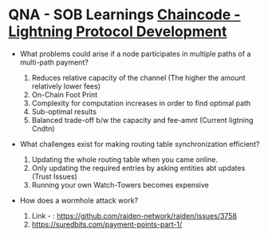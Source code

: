 
# QNA - SOB Learnings [Chaincode - Lightning Protocol Development ](https://chaincode.gitbook.io/seminars/lightning-protocol-development)

* What problems could arise if a node participates in multiple paths of a multi-path payment? 

	1. Reduces relative capacity of the channel (The higher the amount relatively lower fees)
	2. On-Chain Foot Print
	3. Complexity for computation increases in order to find optimal path
	4. Sub-optimal results 
	5. Balanced trade-off b/w the capacity and fee-amnt (Current ligtning Cndtn)

* What challenges exist for making routing table synchronization efficient? 

	1. Updating the whole routing table when you came online.
	2. Only updating the required entries by asking entities abt updates (Trust Issues)
	3. Running your own Watch-Towers becomes expensive


* How does a wormhole attack work?

	1. Link - : https://github.com/raiden-network/raiden/issues/3758
	2. https://suredbits.com/payment-points-part-1/
